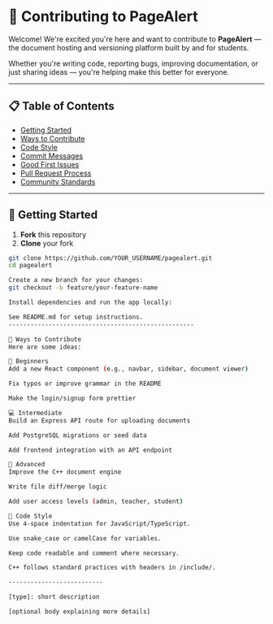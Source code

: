 # 🤝 Contributing to PageAlert

Welcome! We're excited you're here and want to contribute to **PageAlert** — the document hosting and versioning platform built by and for students.

Whether you're writing code, reporting bugs, improving documentation, or just sharing ideas — you're helping make this better for everyone.

---

## 📋 Table of Contents

- [Getting Started](#-getting-started)
- [Ways to Contribute](#-ways-to-contribute)
- [Code Style](#-code-style)
- [Commit Messages](#-commit-messages)
- [Good First Issues](#-good-first-issues)
- [Pull Request Process](#-pull-request-process)
- [Community Standards](#-community-standards)

---

## 🔧 Getting Started

1. **Fork** this repository
2. **Clone** your fork

```bash
git clone https://github.com/YOUR_USERNAME/pagealert.git
cd pagealert

Create a new branch for your changes:
git checkout -b feature/your-feature-name

Install dependencies and run the app locally:

See README.md for setup instructions.
---------------------------------------------------

🌟 Ways to Contribute
Here are some ideas:

🧠 Beginners
Add a new React component (e.g., navbar, sidebar, document viewer)

Fix typos or improve grammar in the README

Make the login/signup form prettier

💻 Intermediate
Build an Express API route for uploading documents

Add PostgreSQL migrations or seed data

Add frontend integration with an API endpoint

🧠 Advanced
Improve the C++ document engine

Write file diff/merge logic

Add user access levels (admin, teacher, student)

🧼 Code Style
Use 4-space indentation for JavaScript/TypeScript.

Use snake_case or camelCase for variables.

Keep code readable and comment where necessary.

C++ follows standard practices with headers in /include/.

--------------------------

[type]: short description

[optional body explaining more details]
